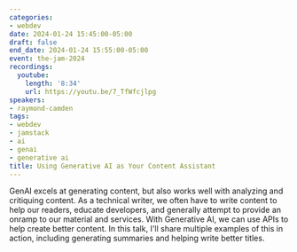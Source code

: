 ```yaml
---
categories:
- webdev
date: 2024-01-24 15:45:00-05:00
draft: false
end_date: 2024-01-24 15:55:00-05:00
event: the-jam-2024
recordings:
  youtube:
    length: '8:34'
    url: https://youtu.be/7_TfWfcjlpg
speakers:
- raymond-camden
tags:
- webdev
- jamstack
- ai
- genai
- generative ai
title: Using Generative AI as Your Content Assistant
---
```



GenAI excels at generating content, but also works well with analyzing and critiquing content. As a technical writer, we often have to write content to help our readers, educate developers, and generally attempt to provide an onramp to our material and services. With Generative AI, we can use APIs to help create better content. In this talk, I'll share multiple examples of this in action, including generating summaries and helping write better titles.
